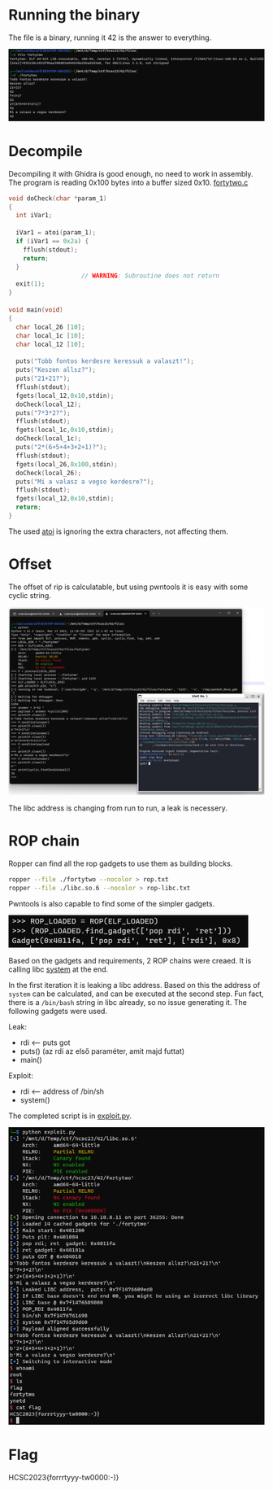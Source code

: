 # Running the binary

The file is a binary, running it 42 is the answer to everything.

![](screenshots/1.png)

# Decompile

Decompiling it with Ghidra is good enough, no need to work in assembly. The program is reading 0x100 bytes into a buffer sized 0x10. [fortytwo.c](workdir/fortytwo.c)

```c
void doCheck(char *param_1)
{
  int iVar1;
  
  iVar1 = atoi(param_1);
  if (iVar1 == 0x2a) {
    fflush(stdout);
    return;
  }
                    // WARNING: Subroutine does not return
  exit(1);
}

void main(void)
{
  char local_26 [10];
  char local_1c [10];
  char local_12 [10];
  
  puts("Tobb fontos kerdesre keressuk a valaszt!");
  puts("Keszen allsz?");
  puts("21+21?");
  fflush(stdout);
  fgets(local_12,0x10,stdin);
  doCheck(local_12);
  puts("7*3*2?");
  fflush(stdout);
  fgets(local_1c,0x10,stdin);
  doCheck(local_1c);
  puts("2*(6+5+4+3+2+1)?");
  fflush(stdout);
  fgets(local_26,0x100,stdin);
  doCheck(local_26);
  puts("Mi a valasz a vegso kerdesre?");
  fflush(stdout);
  fgets(local_12,0x10,stdin);
  return;
}
```

The used [atoi](https://cplusplus.com/reference/cstdlib/atoi/) is ignoring the extra characters, not affecting them.

# Offset

The offset of rip is calculatable, but using pwntools it is easy with some cyclic string.

![](screenshots/2.png)

The libc address is changing from run to run, a leak is necessery.

# ROP chain

Ropper can find all the rop gadgets to use them as building blocks.

```bash
ropper --file ./fortytwo --nocolor > rop.txt
ropper --file ./libc.so.6 --nocolor > rop-libc.txt
```

Pwntools is also capable to find some of the simpler gadgets.

![](screenshots/3.png)

Based on the gadgets and requirements, 2 ROP chains were creaed. It is calling libc [system](https://cplusplus.com/reference/cstdlib/system/) at the end. 

In the first iteration it is leaking a libc address. Based on this the address of `system` can be calculated, and can be executed at the second step. Fun fact, there is a `/bin/bash` string in libc already, so no issue generating it. The following gadgets were used.

Leak:
 - rdi <-- puts got
 - puts() (az rdi az első paraméter, amit majd futtat)
 - main()
 
Exploit:
 - rdi <-- address of /bin/sh
 - system()

The completed script is in [exploit.py](workdir/exploit.py).

![](screenshots/4.png)

# Flag
HCSC2023{forrrtyyy-tw0000:-)}
